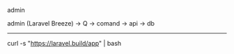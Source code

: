 admin


admin (Laravel Breeze) ->   Q   ->  comand -> api -> db

----
curl -s "https://laravel.build/app" | bash
